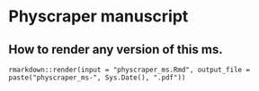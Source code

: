# Physcraper manuscript

## How to render any version of this ms.

```
rmarkdown::render(input = "physcraper_ms.Rmd", output_file = paste("physcraper_ms-", Sys.Date(), ".pdf"))
```
